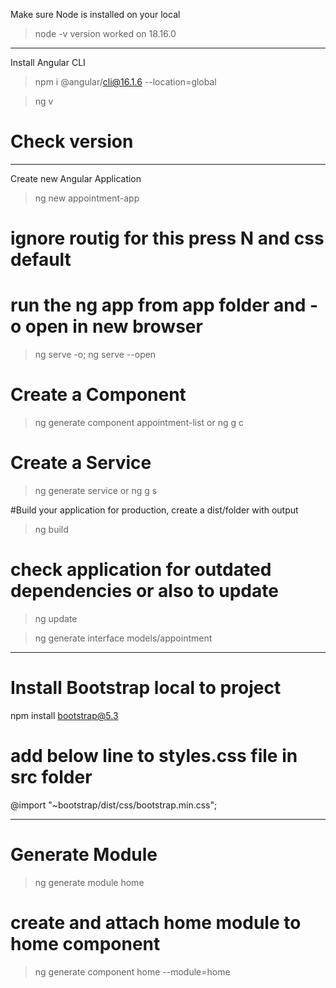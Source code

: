 Make sure Node is installed on your local 
>node -v
version worked on 18.16.0
----------------------------------------------------------
Install Angular CLI

>npm i @angular/cli@16.1.6 --location=global

>ng v 
# Check version

---------------------------------------------------------
Create new Angular Application 

>ng new <application-name> appointment-app 
# ignore routig for this press N and css default

# run the ng app from app folder and -o open in new browser 
> ng serve -o; ng serve --open

# Create a Component
>ng generate component <component-name>appointment-list
or
>ng g c <component-name>

# Create a Service
>ng generate service <service-name>
or
ng g s <service-name> 

#Build your application for production, create a dist/folder with output

>ng build

# check application for outdated dependencies or also to update
>ng update



>ng generate interface models/appointment
---------------------------------------------------------

# Install Bootstrap local to project 
npm install bootstrap@5.3

# add below line to styles.css file in src folder
@import "~bootstrap/dist/css/bootstrap.min.css";


--------------------------------------------------------------


# Generate Module

>ng generate module home
# create and attach home module to home component
>ng generate component home --module=home